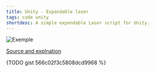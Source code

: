 ```yaml
---
title: Unity - Expandable laser
tags: code unity
shortdesc: A simple expendable Laser script for Unity.
---
```


![Exemple](http://33.media.tumblr.com/e5fa91e55d018da78b417d53ea44a837/tumblr_inline_nceyghKUdb1sg1att.gif)

[Source and explnation](http://steredenn-game.tumblr.com/post/98397504410/steredenn-making-an-expandable-laser)

{TODO gist 566c02f3c5808dcd9968 %}
